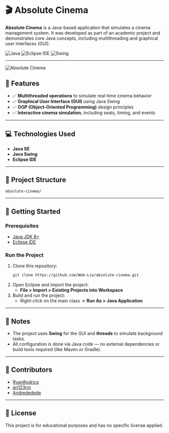 # 🎬 Absolute Cinema

**Absolute Cinema** is a Java-based application that simulates a cinema management system. It was developed as part of an academic project and demonstrates core Java concepts, including multithreading and graphical user interfaces (GUI).

![Java](https://img.shields.io/badge/Java-ED8B00?style=for-the-badge&logo=java&logoColor=white)
![Eclipse IDE](https://img.shields.io/badge/Eclipse-2C2255?style=for-the-badge&logo=eclipseide&logoColor=white)
![Swing](https://img.shields.io/badge/Swing-GUI-informational?style=for-the-badge)

---
![Absolute Cinema](https://i.imgflip.com/9iis6k.jpg)

## 🧠 Features

- ✅ **Multithreaded operations** to simulate real-time cinema behavior  
- ✅ **Graphical User Interface (GUI)** using Java Swing  
- ✅ **OOP (Object-Oriented Programming)** design principles  
- ✅ **Interactive cinema simulation**, including seats, timing, and events  

---

## 💻 Technologies Used

- **Java SE**
- **Java Swing**
- **Eclipse IDE**

---

## 📂 Project Structure

```
absolute-cinema/

```

---

## 🚀 Getting Started

### Prerequisites
- [Java JDK 8+](https://www.oracle.com/java/technologies/javase-jdk8-downloads.html)
- [Eclipse IDE](https://www.eclipse.org/downloads/)

### Run the Project
1. Clone this repository:
   ```bash
   git clone https://github.com/Web-Lia/absolute-cinema.git
   ```
2. Open Eclipse and import the project:
   - **File > Import > Existing Projects into Workspace**
3. Build and run the project:
   - Right-click on the main class → **Run As > Java Application**

---

## 📌 Notes

- The project uses **Swing** for the GUI and **threads** to simulate background tasks.
- All configuration is done via Java code — no external dependencies or build tools required (like Maven or Gradle).

---

## 🤝 Contributors

- [RyanRodrics](https://github.com/RyanRodrics)  
- [ari123rm](https://github.com/ari123rm)  
- [Andrededede](https://github.com/Andrededede)  


---

## 📃 License

This project is for educational purposes and has no specific license applied.
